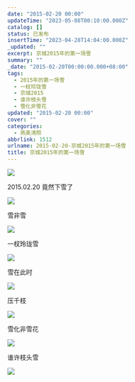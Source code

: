 ```yaml
---
date: "2015-02-20 00:00"
updateTime: "2023-05-08T00:10:00.000Z"
catalog: []
status: 已发布
insertTime: "2023-04-28T14:04:00.000Z"
_updated: ""
excerpt: 京城2015年的第一场雪
summary: ""
_date: "2015-02-20T00:00:00.000+08:00"
tags:
  - 2015年的第一场雪
  - 一杈玲珑雪
  - 京城2015
  - 谁许枝头雪
  - 雪化非雪花
updated: "2015-02-20 00:00"
cover: ""
categories:
  - 燕美清照
abbrlink: 1512
urlname: 2015-02-20-京城2015年的第一场雪
title: 京城2015年的第一场雪
---
```


![](https://image.bmqy.net/upload/FtpjqOm9qZoAGz4S6k064UfyMPfp.jpg)

2015.02.20 竟然下雪了

![](https://image.bmqy.net/upload/Fkss1fl9x3XGIReGf7UCHTt1d2Sh.jpg)

雪非雪

![](https://image.bmqy.net/upload/FpWcBrBipRTChyUhERnZHVeFO68T.jpg)

一杈玲珑雪

![](https://image.bmqy.net/upload/Fu0ZuL7IRhDpR1IJwLTkInVIIGm4.jpg)

雪在此时

![](https://image.bmqy.net/upload/FuJuKxEub87z7tfldrDTxHL2rhlM.jpg)

压千枝

![](https://image.bmqy.net/upload/FoDPZne3dxXgjX71AEUU_2JQ5s9Q.jpg)

雪化非雪花

![](https://image.bmqy.net/upload/FlbHFGAl7yXMQCOzv-1GZb1iswn-.jpg)

谁许枝头雪

![](https://image.bmqy.net/upload/Fphk2juKyH7v-FTU2BHUMmEevq1J.jpg)
